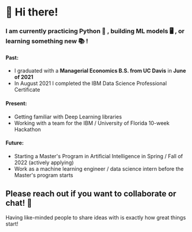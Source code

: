 <!--
**cvaisnor/cvaisnor** is a ✨ _special_ ✨ repository because its `README.md` (this file) appears on your GitHub profile.

Here are some ideas to get you started:

- 🔭 I’m currently working on ...
- 🌱 I’m currently learning ...
- 👯 I’m looking to collaborate on ...
- 🤔 I’m looking for help with ...
- 💬 Ask me about ...
- 📫 How to reach me: ...
- 😄 Pronouns: ...
- ⚡ Fun fact: ...
-->


# 👋 Hi there!
### I am currently practicing Python 🐍 , building ML models 🖥 , or learning something new 📚 !

#### Past: 
* I graduated with a __Managerial Economics B.S. from UC Davis__ in __June of 2021__
* In August 2021 I completed the IBM Data Science Professional Certificate

#### Present:
* Getting familiar with Deep Learning libraries
* Working with a team for the IBM / University of Florida 10-week Hackathon

#### Future:
* Starting a Master's Program in Artificial Intelligence in Spring / Fall of 2022 (actively applying)
* Work as a machine learning engineer / data science intern before the Master's program starts

## Please reach out if you want to collaborate or chat! 💬
Having like-minded people to share ideas with is exactly how great things start!



